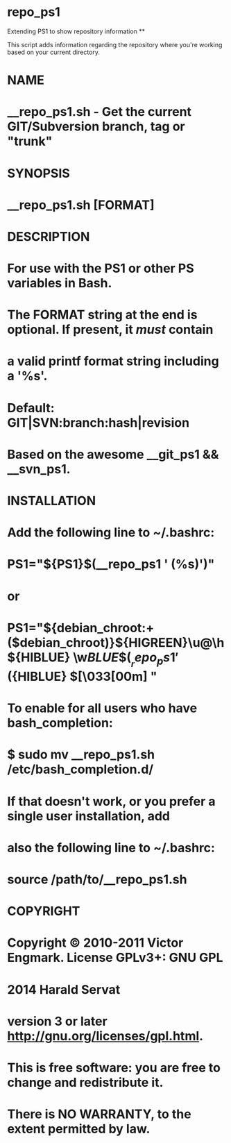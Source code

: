 repo_ps1
========

Extending PS1 to show repository information
**

This script adds information regarding the repository where you're working based on your current directory.

# NAME
#        __repo_ps1.sh - Get the current GIT/Subversion branch, tag or "trunk"
#
# SYNOPSIS
#        __repo_ps1.sh [FORMAT]
#
# DESCRIPTION
#        For use with the PS1 or other PS variables in Bash.
#
#        The FORMAT string at the end is optional. If present, it *must* contain
#        a valid printf format string including a '%s'. 
#        Default: GIT|SVN:branch:hash|revision
#
#        Based on the awesome __git_ps1 && __svn_ps1.
#
# INSTALLATION
#        Add the following line to ~/.bashrc:
#          PS1="${PS1}\$(__repo_ps1 ' (%s)')"
#        or
#          PS1="\${debian_chroot:+($debian_chroot)}${HIGREEN}\u@\h${HIBLUE} \w${BLUE}\$(__repo_ps1 '(%s)')${HIBLUE} \$\[\033[00m\] "
#
#        To enable for all users who have bash_completion:
#        $ sudo mv __repo_ps1.sh /etc/bash_completion.d/
#
#        If that doesn't work, or you prefer a single user installation, add
#        also the following line to ~/.bashrc:
#        source /path/to/__repo_ps1.sh
#
# COPYRIGHT
#        Copyright © 2010-2011 Victor Engmark. License GPLv3+: GNU GPL
#                    2014      Harald Servat
#        version 3 or later <http://gnu.org/licenses/gpl.html>.
#        This is free software: you are free to change and redistribute it.
#        There is NO WARRANTY, to the extent permitted by law.
